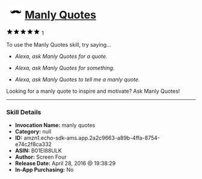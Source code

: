 # &nbsp;<img src="skill_icon" alt="Manly Quotes icon" width="36"> [Manly Quotes](http://alexa.amazon.com/#skills/amzn1.echo-sdk-ams.app.2a2c9663-a89b-4ffa-8754-e74c2f8ca332)
![5 stars](../../images/ic_star_black_18dp_1x.png)![5 stars](../../images/ic_star_black_18dp_1x.png)![5 stars](../../images/ic_star_black_18dp_1x.png)![5 stars](../../images/ic_star_black_18dp_1x.png)![5 stars](../../images/ic_star_black_18dp_1x.png) 1

To use the Manly Quotes skill, try saying...

* *Alexa, ask Manly Quotes for a quote.*

* *Alexa, ask Manly Quotes for something.*

* *Alexa, ask Manly Quotes to tell me a manly quote.*

Looking for a manly quote to inspire and motivate? Ask Manly Quotes!

***

### Skill Details

* **Invocation Name:** manly quotes
* **Category:** null
* **ID:** amzn1.echo-sdk-ams.app.2a2c9663-a89b-4ffa-8754-e74c2f8ca332
* **ASIN:** B01EI88ULK
* **Author:** Screen Four
* **Release Date:** April 28, 2016 @ 19:38:29
* **In-App Purchasing:** No
